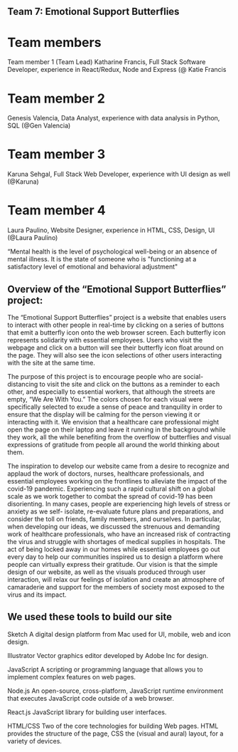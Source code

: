 ## Team 7: Emotional Support Butterflies 

# Team members
Team member 1 (Team Lead)
Katharine Francis, Full Stack Software Developer, experience in React/Redux, Node and Express (@ Katie Francis

# Team member 2
Genesis Valencia, Data Analyst, experience with data analysis in Python, SQL 
(@Gen Valencia)

# Team member 3
Karuna Sehgal, Full Stack Web Developer, experience with UI design as well 
(@Karuna)

# Team member 4
Laura Paulino, Website Designer, experience in HTML, CSS, Design, UI 
(@Laura Paulino)

“Mental health is the level of psychological well-being or an absence of mental illness. It is the state of someone who is "functioning at a satisfactory level of emotional and behavioral adjustment"

## Overview of the “Emotional Support Butterflies” project:
The “Emotional Support Butterflies” project is a website that enables users to interact with other people in real-time by clicking on a series of buttons that emit a butterfly icon onto the web browser screen. Each butterfly icon represents solidarity with essential employees. Users who visit the webpage and click on a button will see their butterfly icon float around on the page. They will also see the icon selections of other users interacting with the site at the same time. 

The purpose of this project is to encourage people who are social-distancing to visit the site and click on the buttons as a reminder to each other, and especially to essential workers, that although the streets are empty, “We Are With You.” The colors chosen for each visual were specifically selected to exude a sense of peace and tranquility in order to ensure that the display will be calming for the person viewing it or interacting with it. We envision that a healthcare care professional might open the page on their laptop and leave it running in the background while they work, all the while benefiting from the overflow of butterflies and visual expressions of gratitude from people all around the world thinking about them.

The inspiration to develop our website came from a desire to recognize and applaud the work of doctors, nurses, healthcare professionals, and essential employees working on the frontlines to alleviate the impact of the covid-19 pandemic. Experiencing such a rapid cultural shift on a global scale as we work together to combat the spread of covid-19 has been disorienting. In many cases, people are experiencing high levels of stress or anxiety as we self- isolate, re-evaluate future plans and preparations, and consider the toll on friends, family members, and ourselves. In particular, when developing our ideas, we discussed the strenuous and demanding work of healthcare professionals, who have an increased risk of contracting the virus and struggle with shortages of medical supplies in hospitals. The act of being locked away in our homes while essential employees go out every day to help our communities inspired us to design a platform where people can virtually express their gratitude. Our vision is that the simple design of our website, as well as the visuals produced through user interaction, will relax our feelings of isolation and create an atmosphere of camaraderie and support for the members of society most exposed to the virus and its impact.

## We used these tools to build our site
Sketch
A digital design platform from Mac used for UI, mobile, web and icon design. 
 
Illustrator
Vector graphics editor developed by Adobe Inc for design.
 
JavaScript
A scripting or programming language that allows you to implement complex features on web pages.
 
Node.js
An open-source, cross-platform, JavaScript runtime environment that executes JavaScript code outside of a web browser. 
  
React.js
JavaScript library for building user interfaces.
 
HTML/CSS
Two of the core technologies for building Web pages. HTML provides the structure of the page, CSS the (visual and aural) layout, for a variety of devices.
